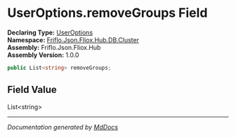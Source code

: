 ﻿<!--  
  <auto-generated>   
    The contents of this file were generated by a tool.  
    Changes to this file may be list if the file is regenerated  
  </auto-generated>   
-->

# UserOptions.removeGroups Field

**Declaring Type:** [UserOptions](../index.md)  
**Namespace:** [Friflo.Json.Fliox.Hub.DB.Cluster](../../index.md)  
**Assembly:** Friflo.Json.Fliox.Hub  
**Assembly Version:** 1.0.0

```csharp
public List<string> removeGroups;
```

## Field Value

List\<string\>

___

*Documentation generated by [MdDocs](https://github.com/ap0llo/mddocs)*
